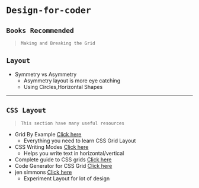 # `Design-for-coder`

## `Books Recommended`

> `Making and Breaking the Grid`

## `Layout`

- Symmetry vs Asymmetry
  - Asymmetry layout is more eye catching
  - Using Circles,Horizontal Shapes

---

## `CSS Layout`

> `This section have many useful resources`

- Grid By Example
  <a href="https://gridbyexample.com/" target="_blank">Click here</a>
  - Everything you need to learn CSS Grid Layout
- CSS Writing Modes <a href="https://24ways.org/2016/css-writing-modes/" target="_blank">Click here</a>
  - Helps you write text in horizontal/vertical
- Complete guide to CSS grids <a href="https://css-tricks.com/snippets/css/complete-guide-grid/" target="_blank">Click here</a>
- Code Generator for CSS Grid <a href="https://cssgrid-generator.netlify.app/" target="_blank">Click here</a>
- jen simmons <a href="https://labs.jensimmons.com/" target="_blank">Click here</a>
  - Experiment Layout for lot of design
